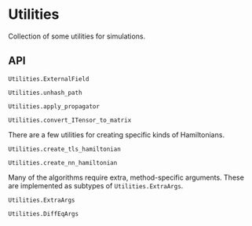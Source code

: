 # Utilities

Collection of some utilities for simulations.

## API
```@docs
Utilities.ExternalField
```

```@docs
Utilities.unhash_path
```

```@docs
Utilities.apply_propagator
```

```@docs
Utilities.convert_ITensor_to_matrix
```

There are a few utilities for creating specific kinds of Hamiltonians.
```@docs
Utilities.create_tls_hamiltonian
```
```@docs
Utilities.create_nn_hamiltonian
```

Many of the algorithms require extra, method-specific arguments. These are implemented as subtypes of `Utilities.ExtraArgs`.
```@docs
Utilities.ExtraArgs
```

```@docs
Utilities.DiffEqArgs
```